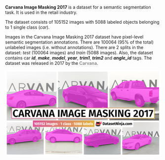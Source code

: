 **Carvana Image Masking 2017** is a dataset for a semantic segmentation task. It is used in the retail industry. 

The dataset consists of 105152 images with 5088 labeled objects belonging to 1 single class (*car*).

Images in the Carvana Image Masking 2017 dataset have pixel-level semantic segmentation annotations. There are 100064 (95% of the total) unlabeled images (i.e. without annotations). There are 2 splits in the dataset: *test* (100064 images) and *train* (5088 images). Also, the dataset contains car ***id***, ***make***, ***model***, ***year***, ***trim1***, ***trim2*** and ***angle_id*** tags. The dataset was released in 2017 by the <span style="font-weight: 600; color: grey; border-bottom: 1px dashed #d3d3d3;">Carvana</span>.

<img src="https://github.com/dataset-ninja/carvana-image-masking/raw/main/visualizations/poster.png">
